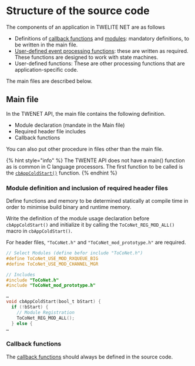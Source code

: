 # Structure of the source code

The components of an application in TWELITE NET are as follows

* Definitions of [callback functions](../twelite-net-api-ref/krubakku/) and [modules](mojru.md): mandatory definitions, to be written in the main file.
* [User-defined event processing functions](../twelite-net-api-ref/yzaibento/): these are written as required. These functions are designed to work with state machines.
* User-defined functions: These are other processing functions that are application-specific code.

The main files are described below.

## Main file

In the TWENET API, the main file contains the following definition.

* Module declaration (mandate in the Main file)
* Required header file includes
* Callback functions

You can also put other procedure in files other than the main file.

{% hint style="info" %}
The TWENTE API does not have a main() function as is common in C language processors. The first function to be called is the [`cbAppColdStart()`](../twelite-net-api-ref/krubakku/cbappcoldstart.md) function.
{% endhint %}



### Module definition and inclusion of required header files

Define functions and memory to be determined statically at compile time in order to minimise build binary and runtime memory.

Write the definition of the module usage declaration before `cbAppColdStart()` and initialize it by calling the `ToCoNet_REG_MOD_ALL()` macro in `cbAppColdStart()`.

For header files, `"ToCoNet.h"` and `"ToCoNet_mod_prototype.h"` are required.

```c
// Select Modules (define befor include "ToCoNet.h")
#define ToCoNet_USE_MOD_RXQUEUE_BIG
#define ToCoNet_USE_MOD_CHANNEL_MGR

// Includes
#include "ToCoNet.h"
#include "ToCoNet_mod_prototype.h"

…
void cbAppColdStart(bool_t bStart) {
  if (!bStart) {
    // Module Registration
    ToCoNet_REG_MOD_ALL();
  } else {
…
```

### Callback functions

The [callback functions](../twelite-net-api-ref/krubakku/) should always be defined in the source code.

